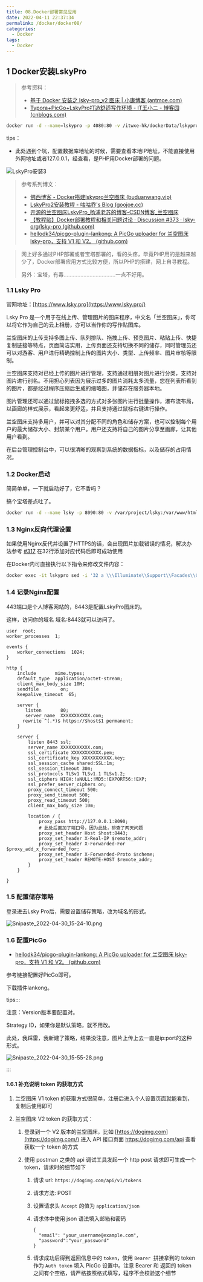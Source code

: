 ```yaml
---
title: 08.Docker部署常见应用
date: 2022-04-11 22:37:34
permalink: /docker/docker08/
categories:
  - Docker
tags:
  - Docker
---
```


## 1 Docker安装LskyPro

> 参考资料：
>
> - [基于 Docker 安装之 lsky-pro_v2 图床 | 小康博客 (antmoe.com)](https://www.antmoe.com/posts/ebff2/)
> - [Typora+PicGo+LskyPro打造舒适写作环境 - IT王小二 - 博客园 (cnblogs.com)](https://www.cnblogs.com/itwxe/p/15132289.html)

```bash
docker run -d --name=lskypro -p 4080:80 -v /itwxe-hk/dockerData/lskypro:/var/www/html itwxe/lskypro:1.6.3
```

tips：

- 此处遇到个坑，配置数据库地址的时候，需要查看本地IP地址，不能直接使用外网地址或者127.0.0.1，经查看，是PHP用Docker部署的问题。

![LskyPro安装3](https://img2022.cnblogs.com/blog/2358889/202203/2358889-20220319112630780-46016370.png)

> 参考系列博文：
>
> - [佛西博客 - Docker搭建lskypro兰空图床 (buduanwang.vip)](https://foxi.buduanwang.vip/linux/docker/323.html/)
> - [LskyPro2安装教程 - 咕咕乔's Blog (goojoe.cc)](https://goojoe.cc/115.html)
> - [开源的兰空图床LskyPro_杨浦老苏的博客-CSDN博客_兰空图床](https://blog.csdn.net/wbsu2004/article/details/118555096)
> - [【教程贴】Docker部署教程和相关问题讨论 · Discussion #373 · lsky-org/lsky-pro (github.com)](https://github.com/lsky-org/lsky-pro/discussions/373)
> - [hellodk34/picgo-plugin-lankong: A PicGo uploader for 兰空图床 lsky-pro，支持 V1 和 V2。 (github.com)](https://github.com/hellodk34/picgo-plugin-lankong)



> 网上好多通过PHP部署或者宝塔部署的，看的头疼，毕竟PHP用的是越来越少了，Docker部署应用方式比较方便，所以PHP的搭建，网上自寻教程。
>
> 另外：宝塔，有毒..................................一点不好用。

### 1.1 Lsky Pro

官网地址：[https://www.lsky.pro](https://www.lsky.pro/)

Lsky Pro 是一个用于在线上传、管理图片的图床程序，中文名「兰空图床」，你可以将它作为自己的云上相册，亦可以当作你的写作贴图库。

兰空图床的上传支持多图上传、队列排队、拖拽上传、预览图片、粘贴上传、快捷复制链接等特点，页面简洁实用，上传页面还支持切换不同的储存，同时管理员还可以对游客、用户进行精确控制上传的图片大小、类型、上传频率、图片审核等限制。

兰空图床支持对已经上传的图片进行管理，支持通过相册对图片进行分类，支持对图片进行别名。不用担心列表因为展示过多的图片消耗太多流量，您在列表所看到的图片，都是经过程序压缩后生成的缩略图，并储存在服务器本地。

图片管理还可以通过鼠标拖拽多选的方式对多张图片进行批量操作，瀑布流布局，以画廊的样式展示，看起来更舒适，并且支持通过鼠标右键进行操作。

兰空图床支持多用户，并可以对其分配不同的角色和储存方案，也可以控制每个用户的最大储存大小、封禁某个用户。用户还支持将自己的图片分享至画廊，让其他用户看到。

在后台管理控制台中，可以很清晰的观察到系统的数据指标，以及储存的占用情况。

### 1.2 Docker启动

简简单单，一下就启动好了，它不香吗？

搞个宝塔差点吐了。

```bash
docker run -d --name lsky -p 8090:80 -v /var/project/lsky:/var/www/html halcyonazure/lsky-pro-docker:latest
```

### 1.3 Nginx反向代理设置

如果使用Nginx反代并设置了HTTPS的话，会出现图片加载错误的情况，解决办法参考 [#317](https://github.com/lsky-org/lsky-pro/issues/317) 在32行添加对应代码后即可成功使用

在Docker内可直接执行以下指令来修改文件内容：

```bash
docker exec -it lskypro sed -i '32 a \\\Illuminate\\Support\\Facades\\URL::forceScheme('"'"'https'"'"');' /var/www/html/app/Providers/AppServiceProvider.php
```

### 1.4 记录Nginx配置

443端口是个人博客网站的，8443是配置LskyPro图床的。

这样，访问你的域名  域名:8443就可以访问了。

```
user  root;
worker_processes  1;

events {
    worker_connections  1024;
}

http {
    include       mime.types;
    default_type  application/octet-stream;
    client_max_body_size 10M;
    sendfile        on;
    keepalive_timeout  65;

    server {
       listen       80;
       server_name  XXXXXXXXXXX.com;
      rewrite ^(.*)$ https://$host$1 permanent;
    }
	
    server {
        listen 8443 ssl;
        server_name XXXXXXXXXXX.com;
        ssl_certificate XXXXXXXXXXX.pem; 
        ssl_certificate_key XXXXXXXXXXX.key; 
        ssl_session_cache shared:SSL:1m;
        ssl_session_timeout 30m;
        ssl_protocols TLSv1 TLSv1.1 TLSv1.2;
        ssl_ciphers HIGH:!aNULL:!MD5:!EXPORT56:!EXP;
        ssl_prefer_server_ciphers on;
        proxy_connect_timeout 500;
        proxy_send_timeout 500;
        proxy_read_timeout 500;
        client_max_body_size 10m;

        location / {
            proxy_pass http://127.0.0.1:8090;
            # 此处后面加了端口号，因为此处，排查了两天问题
            proxy_set_header Host $host:8443;
            proxy_set_header X-Real-IP $remote_addr;
            proxy_set_header X-Forwarded-For $proxy_add_x_forwarded_for;
            proxy_set_header X-Forwarded-Proto $scheme;
            proxy_set_header REMOTE-HOST $remote_addr;
        }
    }

}
```

### 1.5 配置储存策略

登录进去Lsky Pro后，需要设置储存策略，改为域名的形式。

![Snipaste_2022-04-30_15-24-10.png](https://www.lovebetterworld.com:8443/uploads/2022/04/30/626ce50131693.png)

### 1.6 配置PicGo

- [hellodk34/picgo-plugin-lankong: A PicGo uploader for 兰空图床 lsky-pro，支持 V1 和 V2。 (github.com)](https://github.com/hellodk34/picgo-plugin-lankong)

参考链接配置好PicGo即可。

下载插件lankong。

tips:::

注意：Version版本要配置对。

Strategy ID，如果你是默认策略，就不用改。

此处，我踩雷，我新建了策略，结果没注意，图片上传上去一直是ip:port的这种形式。

![Snipaste_2022-04-30_15-55-28.png](https://www.lovebetterworld.com:8443/uploads/2022/04/30/626cec645f45e.png)

:::

#### 1.6.1 补充说明 token 的获取方式

1. 兰空图床 V1 token 的获取方式很简单，注册后进入个人设置页面就能看到，复制后使用即可

2. 兰空图床 V2 token 的获取方式：

   1. 登录到一个 V2 版本的兰空图床，比如 [https://dogimg.com](https://dogimg.com/) 进入 API 接口页面 https://dogimg.com/api 查看获取一个 token 的方式

   2. 使用 postman 之类的 api 调试工具发起一个 http post 请求即可生成一个 token，请求时的细节如下

      1. 请求 url: `https://dogimg.com/api/v1/tokens`

      2. 请求方法: POST

      3. 设置请求头 `Accept` 的值为 `application/json`

      4. 请求体中使用 json 语法填入邮箱和密码

         ```
         {
           "email": "your_username@example.com",
           "password":"your_password"
         }
         ```

      5. 请求成功后得到返回信息中的 `token`，使用 `Bearer `拼接拿到的 token 作为 `Auth token` 填入 PicGo 设置中。注意 Bearer 和 返回的 token 之间有个空格，请严格按照格式填写，程序不会校验这个细节